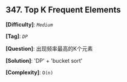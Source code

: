 ## 347. Top K Frequent Elements

__[Difficulty]__: _`Medium`_

__[Tag]__: _`DP`_

__[Question]__: 出现频率最高的K个元素

__[Solution]__: 'DP' + 'bucket sort'

__[Complexity]__: `O(n)`

